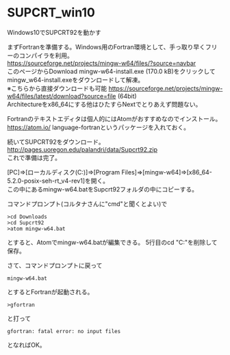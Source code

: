 # SUPCRT_win10

Windows10でSUPCRT92を動かす

まずFortranを準備する。Windows用のFortran環境として、手っ取り早くフリーのコンパイラを利用。  
https://sourceforge.net/projects/mingw-w64/files/?source=navbar  
このページからDownload mingw-w64-install.exe (170.0 kB)をクリックしてmingw_w64-install.exeをダウンロードして解凍。  
※こちらから直接ダウンロードも可能 https://sourceforge.net/projects/mingw-w64/files/latest/download?source=file (64bit)  
Architectureをx86_64にする他はひたすらNextでとりあえず問題ない。

Fortranのテキストエディタは個人的にはAtomがおすすめなのでインストール。  
https://atom.io/
language-fortranというパッケージを入れておく。  

続いてSUPCRT92をダウンロード。  
http://pages.uoregon.edu/palandri/data/Supcrt92.zip  
これで準備は完了。

[PC]=>[ローカルディスク(C:)]=>[Program Files]=>[mingw-w64]=>[x86_64-5.2.0-posix-seh-rt_v4-rev1]を開く。  
この中にあるmingw-w64.batをSupcrt92フォルダの中にコピーする。

コマンドプロンプト(コルタナさんに"cmd"と聞くとよい)で  

```
>cd Downloads  
>cd Supcrt92
>atom mingw-w64.bat
```

とすると、Atomでmingw-w64.batが編集できる。
5行目のcd "C:\"を削除して保存。

さて、コマンドプロンプトに戻って  

```
mingw-w64.bat
```

とするとFortranが起動される。  

```
>gfortran
```

と打って

```
gfortran: fatal error: no input files
```

となればOK。  
